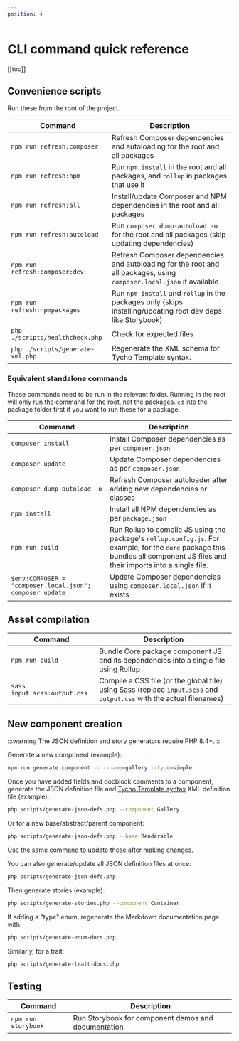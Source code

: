 ```yaml
---
position: 4
---
```


# CLI command quick reference

[[toc]]

## Convenience scripts

Run these from the root of the project.

| Command                          | Description                                                                                                                                                              |
|----------------------------------|--------------------------------------------------------------------------------------------------------------------------------------------------------------------------|
| `npm run refresh:composer`       | Refresh Composer dependencies and autoloading for the root and all packages  <Badge type="warning" text="Requires PowerShell"/>                                          |
| `npm run refresh:npm`            | Run `npm install` in the root and all packages, and `rollup` in packages that use it  <Badge type="warning" text="Requires PowerShell"/>                                 |
| `npm run refresh:all`            | Install/update Composer and NPM dependencies in the root and all packages <Badge type="warning" text="Requires PowerShell"/>                                             |
| `npm run refresh:autoload`       | Run `composer dump-autoload -o` for the root and all packages (skip updating dependencies)  <Badge type="warning" text="Requires PowerShell"/>                           |
| `npm run refresh:composer:dev`   | Refresh Composer dependencies and autoloading for the root and all packages, using `composer.local.json` if available <Badge type="warning" text="Requires PowerShell"/> |
| `npm run refresh:npmpackages`    | Run `npm install` and `rollup` in the packages only (skips installing/updating root dev deps like Storybook)  <Badge type="warning" text="Requires PowerShell"/>         |
| `php ./scripts/healthcheck.php`  | Check for expected files                                                                                                                                                 |
| `php ./scripts/generate-xml.php` | Regenerate the XML schema for Tycho Template syntax.                                                                                                                     |

### Equivalent standalone commands

These commands need to be run in the relevant folder. Running in the root will only run the command for the root, not the packages. `cd` into the package folder
first if you want to run these for a package.

| Command                                                  | Description                                                                                                                                                                    |
|----------------------------------------------------------|--------------------------------------------------------------------------------------------------------------------------------------------------------------------------------|
| `composer install`                                       | Install Composer dependencies as per `composer.json`                                                                                                                           |
| `composer update`                                        | Update Composer dependencies as per `composer.json`                                                                                                                            |
| `composer dump-autoload -o`                              | Refresh Composer autoloader after adding new dependencies or classes                                                                                                           |
| `npm install`                                            | Install all NPM dependencies as per `package.json`                                                                                                                             |
| `npm run build`                                          | Run Rollup to compile JS using the package's `rollup.config.js`. For example, for the `core` package this bundles all component JS files and their imports into a single file. |
| `$env:COMPOSER = "composer.local.json"; composer update` | Update Composer dependencies using `composer.local.json` if it exists                                                                                                          |

## Asset compilation

| Command                      | Description                                                                                                          |
|------------------------------|----------------------------------------------------------------------------------------------------------------------|
| `npm run build`              | Bundle Core package component JS and its dependencies into a single file using Rollup                                |
| `sass input.scss:output.css` | Compile a CSS file (or the global file) using Sass (replace `input.scss` and `output.css` with the actual filenames) |

## New component creation

:::warning
The JSON definition and story generators require PHP 8.4+.
:::

Generate a new component (example):

```bash
npm run generate component -- --name=gallery --type=simple
```

Once you have added fields and docblock comments to a component, generate the JSON definition file and [Tycho Template syntax](../usage/overview.md#tycho-template-syntax) XML definition file (example):

```bash
php scripts/generate-json-defs.php --component Gallery
```

Or for a new base/abstract/parent component:

```bash
php scripts/generate-json-defs.php --base Renderable
```

Use the same command to update these after making changes.

You can also generate/update all JSON definition files at once:

```bash
php scripts/generate-json-defs.php
```

Then generate stories (example):

```bash
php scripts/generate-stories.php --component Container
```

If adding a "type" enum, regenerate the Markdown documentation page with:

```bash
php scripts/generate-enum-docs.php
```

Similarly, for a trait:

```bash
php scripts/generate-trait-docs.php
```

## Testing

| Command             | Description                                         |
|---------------------|-----------------------------------------------------|
| `npm run storybook` | Run Storybook for component demos and documentation |
